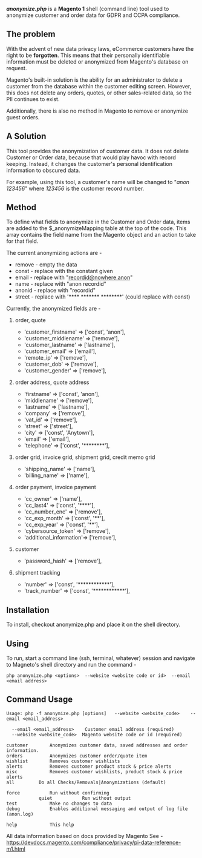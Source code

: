 
***anonymize.php*** is a **Magento 1** shell (command line) tool used to anonymize customer and order data for GDPR and CCPA compliance.

## The problem

With the advent of new data privacy laws, eCommerce customers have the right to be **forgotten**.  This means that their personally identifiable information must be deleted or anonymized from Magento's database on request.

Magento's built-in solution is the ability for an administrator to delete a customer from the database within the customer editing screen. However, this does not delete any orders, quotes, or other sales-related data, so the PII continues to exist.

Additionally, there is also no method in Magento to remove or anonymize guest orders.

## A Solution

This tool provides the anonymization of customer data.  It does not delete Customer or Order data, because that would play havoc with record keeping. Instead, it changes the customer's personal identification information to obscured data. 

For example, using this tool, a customer's name will be changed to "*anon 123456*" where *123456* is the customer record number.

## Method

To define what fields to anonymize in the Customer and Order data,  items are added to the $_anonymizeMapping table at the top of the code. This array contains the field name from the Magento object and an action to take for that field.

The current anonymizing actions are -

-   remove - empty the data
-   const - replace with the constant given
-   email - replace with "recordid@nowhere.anon"
-   name - replace with "anon recordid"
-   anonid - replace with "recordid"
-   street - replace with '**** ******* ********' (could replace with const)

Currently, the anonymized fields are -

 1. order, quote 
    * 'customer_firstname'   => ['const', 'anon'],
    * 'customer_middlename'  => ['remove'], 
    * 'customer_lastname'    => ['lastname'], 
    * 'customer_email'       => ['email'], 
    * 'remote_ip'            => ['remove'], 
    * 'customer_dob'         => ['remove'], 
    * 'customer_gender'      => ['remove'],
				
 2. order address, quote address 
    * 'firstname'            => ['const',   'anon'], 
    * 'middlename'           => ['remove'], 
    * 'lastname'             => ['lastname'], 
    * 'company'              => ['remove'], 
    * 'vat_id'               => ['remove'], 
    * 'street'               => ['street'], 
    * 'city'                 => ['const', 'Anytown'], 
    * 'email'                => ['email'], 
    * 'telephone'            => ['const', '********'],
 
 3. order grid, invoice grid, shipment grid, credit memo grid
    * 'shipping_name'        => ['name'], 
    * 'billing_name'         => ['name'],
 
 4. order payment, invoice payment 
    * 'cc_owner'             => ['name'],
    * 'cc_last4'             => ['const', '****'], 
    * 'cc_number_enc'        => ['remove'], 
    * 'cc_exp_month'         => ['const', '\*\*'], 
    * 'cc_exp_year'          => ['const', '\*\*'], 
    * 'cybersource_token'    => ['remove'],
    * 'additional_information'=> ['remove'],
 
 5. customer 
    * 'password_hash'        => ['remove'],
    
 6. shipment tracking
    * 'number'               => ['const', '************'],
    * 'track_number'         => ['const', '************'],

## Installation

To install, checkout anonymize.php and place it on the shell directory.

  
## Using
To run, start a command line (ssh, terminal, whatever) session and navigate to Magneto's shell directory and run the command -

    php anonymize.php <options>  --website <website code or id>  --email <email address>

## Command Usage

    Usage: php -f anonymize.php [options]   --website <website_code>    --email <email_address>
    
      --email <email_address> 	 Customer email address (required)
      --website <website_code> 	Magento website code or id (required)
    
    customer		Anonymizes customer data, saved addresses and order information.
    orders			Anonymizes customer order/quote item    
    wishlist		Removes customer wishlists  
    alerts			Removes customer product stock & price alerts  
    misc			Removes customer wishlists, product stock & price alerts  
    all			Do all Checks/Removals|Anonymizations (default)   
    
    force			Run without confirming
				quiet			Run without output
    test			Make no changes to data
    debug			Enables additional messaging and output of log file (anon.log)
    
    help			This help

All data information based on docs provided by Magento 
See - https://devdocs.magento.com/compliance/privacy/pi-data-reference-m1.html
